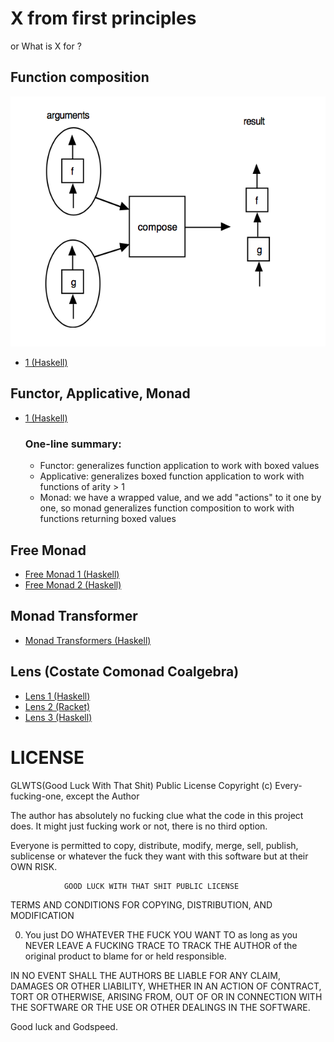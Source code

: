# X from first principles

or What is X for ?

## Function composition

![Function composition](images/composition.png)

- [1 (Haskell)](https://lahteenmaki.net/dev_*15)

## Functor, Applicative, Monad
- [1 (Haskell)](https://lahteenmaki.net/dev_*14)

    ### One-line summary:
    - Functor: generalizes function application to work with boxed values
    - Applicative: generalizes boxed function application to work
with functions of arity > 1
    - Monad: we have a wrapped value, and we add "actions" to it one by one, so monad generalizes function composition to work with functions returning boxed values
## Free Monad
- [Free Monad 1 (Haskell)](https://www.tweag.io/posts/2018-02-05-free-monads.html)
- [Free Monad 2 (Haskell)](https://www.endpoint.com/blog/2016/03/11/strict-typing-fun-example-free-monads)
 
## Monad Transformer 
- [Monad Transformers (Haskell)](https://begriffs.com/posts/2017-04-09-monad-tutorial-workshop.html)

## Lens (Costate Comonad Coalgebra)
- [Lens 1 (Haskell)](https://taylor.fausak.me/2014/08/03/lenses-from-the-ground-up/)
- [Lens 2 (Racket)](http://docs.racket-lang.org/lens/lens-intro.html)
- [Lens 3 (Haskell)](https://lahteenmaki.net/dev_*16)


# LICENSE

GLWTS(Good Luck With That Shit) Public License
Copyright (c) Every-fucking-one, except the Author

The author has absolutely no fucking clue what the code in this project does.
It might just fucking work or not, there is no third option.

Everyone is permitted to copy, distribute, modify, merge, sell, publish,
sublicense or whatever the fuck they want with this software but at their OWN RISK.


                GOOD LUCK WITH THAT SHIT PUBLIC LICENSE
   TERMS AND CONDITIONS FOR COPYING, DISTRIBUTION, AND MODIFICATION

0. You just DO WHATEVER THE FUCK YOU WANT TO as long as you NEVER LEAVE A
FUCKING TRACE TO TRACK THE AUTHOR of the original product to blame for or held
responsible.

IN NO EVENT SHALL THE AUTHORS BE LIABLE FOR ANY CLAIM, DAMAGES OR OTHER LIABILITY,
WHETHER IN AN ACTION OF CONTRACT, TORT OR OTHERWISE, ARISING FROM, OUT OF OR IN
CONNECTION WITH THE SOFTWARE OR THE USE OR OTHER DEALINGS IN THE SOFTWARE.

Good luck and Godspeed.